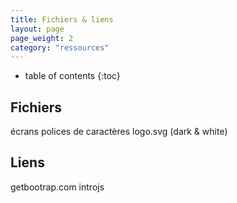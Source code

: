 ```yaml
---
title: Fichiers & liens
layout: page
page_weight: 2
category: "ressources"
---
```

* table of contents
{:toc}

## Fichiers ##
écrans
polices de caractères
logo.svg (dark & white)

## Liens ##
getbootrap.com
introjs

